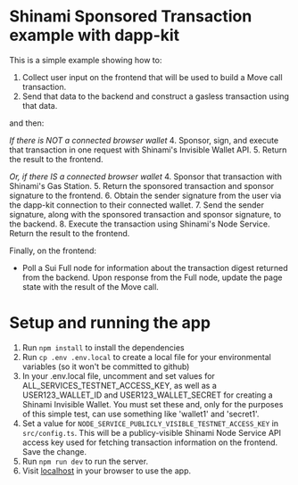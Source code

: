 # Shinami Sponsored Transaction example with dapp-kit
This is a simple example showing how to:
1. Collect user input on the frontend that will be used to build a Move call transaction.
2. Send that data to the backend and construct a gasless transaction using that data.

and then:

_If there is NOT a connected browser wallet_
4. Sponsor, sign, and execute that transaction in one request with Shinami's Invisible Wallet API.
5. Return the result to the frontend.

_Or, if there IS a connected browser wallet_
4. Sponsor that transaction with Shinami's Gas Station.
5. Return the sponsored transaction and sponsor signature to the frontend.
6. Obtain the sender signature from the user via the dapp-kit connection to their connected wallet.
7. Send the sender signature, along with the sponsored transaction and sponsor signature, to the backend. 
8. Execute the transaction using Shinami's Node Service. Return the result to the frontend.

Finally, on the frontend:
- Poll a Sui Full node for information about the transaction digest returned from the backend.
  Upon response from the Full node, update the page state with the result of the Move call.


# Setup and running the app
1. Run `npm install` to install the dependencies
2. Run `cp .env .env.local` to create a local file for your environmental variables (so it won't be committed to github)
3. In your .env.local file, uncomment and set values for ALL_SERVICES_TESTNET_ACCESS_KEY, as well as a USER123_WALLET_ID and USER123_WALLET_SECRET for creating a Shinami Invisible Wallet. You must set these and, only for the purposes of this simple test, can use something like 'wallet1' and 'secret1'.
4. Set a value for `NODE_SERVICE_PUBLICLY_VISIBLE_TESTNET_ACCESS_KEY` in `src/config.ts`. This will be a publicy-visible Shinami Node Service
   API access key used for fetching transaction information on the frontend. Save the change.
5. Run `npm run dev` to run the server.  
6. Visit [localhost](http://localhost:3000/) in your browser to use the app.